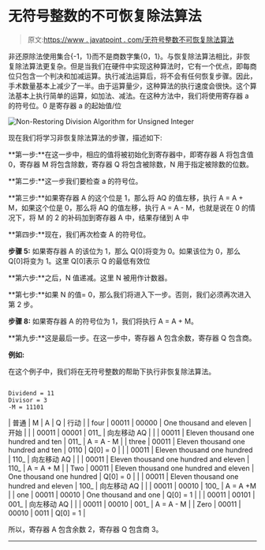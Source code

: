 # 无符号整数的不可恢复除法算法

> 原文:[https://www . javatpoint . com/无符号整数不可恢复除法算法](https://www.javatpoint.com/non-restoring-division-algorithm-for-unsigned-integer)

非还原除法使用集合{-1，1}而不是商数字集{0，1}。与恢复除法算法相比，非恢复除法算法更复杂。但是当我们在硬件中实现这种算法时，它有一个优点，即每商位只包含一个判决和加减运算。执行减法运算后，将不会有任何恢复步骤。因此，手术数量基本上减少了一半。由于运算量少，这种算法的执行速度会很快。这个算法基本上执行简单的运算，如加法、减法。在这种方法中，我们将使用寄存器 a 的符号位。0 是寄存器 a 的起始值/位

![Non-Restoring Division Algorithm for Unsigned Integer](../Images/4e11d3669426a5cdbfe802725d98a2bb.png)

现在我们将学习非恢复除法算法的步骤，描述如下:

**第一步:**在这一步中，相应的值将被初始化到寄存器中，即寄存器 A 将包含值 0，寄存器 M 将包含除数，寄存器 Q 将包含被除数，N 用于指定被除数的位数。

**第二步:**这一步我们要检查 a 的符号位。

**第三步:**如果寄存器 A 的这个位是 1，那么将 AQ 的值左移，执行 A = A + M，如果这个位是 0，那么将 AQ 的值左移，执行 A = A - M，也就是说在 0 的情况下，将 M 的 2 的补码加到寄存器 A 中，结果存储到 A 中

**第四步:**现在，我们再次检查 A 的符号位。

**步骤 5:** 如果寄存器 A 的该位为 1，那么 Q[0]将变为 0。如果该位为 0，那么 Q[0]将变为 1。这里 Q[0]表示 Q 的最低有效位

**第六步:**之后，N 值递减。这里 N 被用作计数器。

**第七步:**如果 N 的值= 0，那么我们将进入下一步。否则，我们必须再次进入第 2 步。

**步骤 8:** 如果寄存器 A 的符号位为 1，我们将执行 A = A + M。

**第九步:**这是最后一步。在这一步中，寄存器 A 包含余数，寄存器 Q 包含商。

**例如:**

在这个例子中，我们将在无符号整数的帮助下执行非恢复除法算法。

```

Dividend = 11
Divisor = 3
-M = 11101

```

| 普通 | M | A | Q | 行动 |
| four | 00011 | 00000 | One thousand and eleven | 开始 |
|  | 00011 | 00001 | 011_ | 向左移动 AQ |
|  | 00011 | Eleven thousand one hundred and ten | 011_ | A = A - M |
| three | 00011 | Eleven thousand one hundred and ten | 0110 | Q[0] = 0 |
|  | 00011 | Eleven thousand one hundred | 110_ | 向左移动 AQ |
|  | 00011 | Eleven thousand one hundred and eleven | 110_ | A = A + M |
| Two | 00011 | Eleven thousand one hundred and eleven | One thousand one hundred | Q[0] = 0 |
|  | 00011 | Eleven thousand one hundred and eleven | 100_ | 向左移动 AQ |
|  | 00011 | 00010 | 100_ | A = A +M |
| one | 00011 | 00010 | One thousand and one | Q[0] = 1 |
|  | 00011 | 00101 | 001_ | 向左移动 AQ |
|  | 00011 | 00010 | 001_ | A = A - M |
| Zero | 00011 | 00010 | 0011 | Q[0] = 1 |

所以，寄存器 A 包含余数 2，寄存器 Q 包含商 3。

* * *